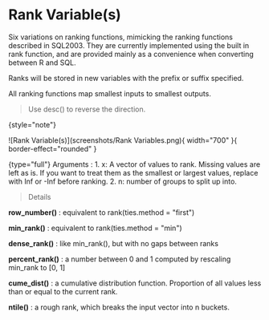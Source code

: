 # Rank Variable(s)
Six variations on ranking functions, mimicking the ranking functions described in SQL2003. They are currently implemented using the built in rank function, and are provided mainly as a convenience when converting between R and SQL. 

Ranks will be stored in new variables with the prefix or suffix specified.

All ranking functions map smallest inputs to smallest outputs. 

>Use desc() to reverse the direction.
>
{style="note"}

![Rank Variable(s)](screenshots/Rank Variables.png){ width="700" }{ border-effect="rounded" }

{type="full"}
Arguments
: 1. x: A vector of values to rank. Missing values are left as is. If you want to treat them as the smallest or largest values, replace with Inf or -Inf before ranking.
2. n: number of groups to split up into.

>Details

__row_number()__
: equivalent to rank(ties.method = "first")

__min_rank()__
: equivalent to rank(ties.method = "min")

__dense_rank()__
: like min_rank(), but with no gaps between ranks

__percent_rank()__
: a number between 0 and 1 computed by rescaling min_rank to [0, 1]

__cume_dist()__
: a cumulative distribution function. Proportion of all values less than or equal to the current rank.

__ntile()__
: a rough rank, which breaks the input vector into n buckets.